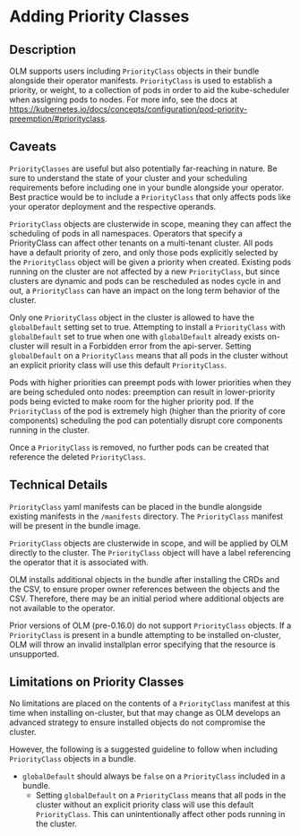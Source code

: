 # Adding Priority Classes

## Description

OLM supports users including `PriorityClass` objects in their bundle alongside their operator manifests. `PriorityClass`
is used to establish a priority, or weight, to a collection of pods in order to aid the kube-scheduler when assigning pods
to nodes. For more info, see the docs at https://kubernetes.io/docs/concepts/configuration/pod-priority-preemption/#priorityclass. 

## Caveats

`PriorityClasses` are useful but also potentially far-reaching in nature. Be sure to understand the state of your cluster and
your scheduling requirements before including one in your bundle alongside your operator. Best practice would be to 
include a `PriorityClass` that only affects pods like your operator deployment and the respective operands. 

`PriorityClass` objects are clusterwide in scope, meaning they can affect the scheduling of pods in all namespaces. Operators that specify a PriorityClass can affect other tenants on a multi-tenant cluster.
All pods have a default priority of zero, and only those pods explicitly selected by the `PriorityClass` object will be given a priority when created.
Existing pods running on the cluster are not affected by a new `PriorityClass`, but since clusters are dynamic and pods can be 
rescheduled as nodes cycle in and out, a `PriorityClass` can have an impact on the long term behavior of the cluster. 

Only one `PriorityClass` object in the cluster is allowed to have the `globalDefault` setting set to true. Attempting to install a `PriorityClass` with `globalDefault` set to true when one
with `globalDefault` already exists on-cluster will result in a Forbidden error from the api-server. Setting `globalDefault` on a `PriorityClass` means that all pods in the cluster
without an explicit priority class will use this default `PriorityClass`. 

Pods with higher priorities can preempt pods with lower priorities when they are being scheduled onto nodes: preemption can result in lower-priority pods being evicted to make room for the higher priority pod. 
If the `PriorityClass` of the pod is extremely high (higher than the priority of core components) scheduling the pod can potentially disrupt core components running in the cluster. 

Once a `PriorityClass` is removed, no further pods can be created that reference the deleted `PriorityClass`. 

## Technical Details

`PriorityClass` yaml manifests can be placed in the bundle alongside existing manifests in the `/manifests` directory. The `PriorityClass` manifest will be present
in the bundle image. 

`PriorityClass` objects are clusterwide in scope, and will be applied by OLM directly to the cluster. The `PriorityClass` object will have
a label referencing the operator that it is associated with. 

OLM installs additional objects in the bundle after installing the CRDs and the CSV, to ensure proper owner references between the objects
and the CSV. Therefore, there may be an initial period where additional objects are not available to the operator. 

Prior versions of OLM (pre-0.16.0) do not support `PriorityClass` objects. If a `PriorityClass` is present in a bundle attempting to be installed on-cluster, OLM will throw an invalid installplan error
specifying that the resource is unsupported. 

## Limitations on Priority Classes 

No limitations are placed on the contents of a `PriorityClass` manifest at this time when installing on-cluster, but that may change as OLM develops
an advanced strategy to ensure installed objects do not compromise the cluster. 

However, the following is a suggested guideline to follow when including `PriorityClass` objects in a bundle. 
* `globalDefault` should always be `false` on a `PriorityClass` included in a bundle.
    * Setting `globalDefault` on a `PriorityClass` means that all pods in the cluster without an explicit priority class will use this default `PriorityClass`. 
    This can unintentionally affect other pods running in the cluster. 
